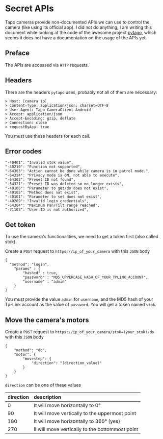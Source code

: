 # Secret APIs
Tapo cameras provide non-documented APIs we can use to control the camera (like using its official app). I did not do anything, 
I am writing this document while looking at the code of the awesome project [pytapo](https://github.com/JurajNyiri/pytapo), which seems it does not have a documentation on
the usage of the APIs yet.

## Preface
The APIs are accessed via `HTTP` requests.

## Headers
There are the headers `pytapo` uses, probably not all of them are necessary:
```
> Host: [camera ip]
> Content-Type: application/json; charset=UTF-8
> User-Agent: Tapo CameraClient Android
> Accept: application/json
> Accept-Encoding: gzip, deflate
> Connection: close
> requestByApp: true
```

You must use these headers for each call.

## Error codes
    "-40401": "Invalid stok value",
    "-40210": "Function not supported",
    "-64303": "Action cannot be done while camera is in patrol mode.",
    "-64324": "Privacy mode is ON, not able to execute",
    "-64302": "Preset ID not found",
    "-64321": "Preset ID was deleted so no longer exists",
    "-40106": "Parameter to get/do does not exist",
    "-40105": "Method does not exist",
    "-40101": "Parameter to set does not exist",
    "-40209": "Invalid login credentials",
    "-64304": "Maximum Pan/Tilt range reached",
    "-71103": "User ID is not authorized",

## Get token
To use the camera's functionalities, we need to get a token first (also called stok).

Create a `POST` request to `https://ip_of_your_camera`
with this `JSON` body

```
{
  "method": "login",
	"params" : {
		"hashed" : true,
		"password" : "MD5_UPPERCASE_HASH_OF_YOUR_TPLINK_ACCOUNT",
		"username" : "admin"
	}
}
```
You must provide the value `admin` for `username`, and the MD5 hash of your Tp-Link account as the value of `password`. You will get a token named `stok`.

## Move the camera's motors
Create a `POST` request to `https://ip_of_your_camera/stok=(your_stok)/ds`
with this `JSON` body
```
{
	"method": "do", 
	"motor": {
		"movestep": {
			"direction": "(direction_value)"
		}
	}
}
```
`direction` can be one of these values

direction | description
-------|:-----------
0 | It will move horizontally to 0°
90 | It will move vertically to the uppermost point
180 | It will move horizontally to 360° (yes)
270 | Il will move vertically to the bottommost point
